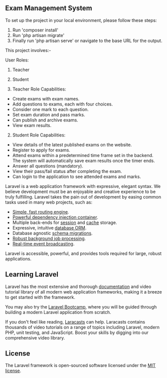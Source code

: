 ## Exam Management System

To set up the project in your local environment, please follow these steps:

1. Run 'composer install'
2. Run 'php artisan migrate'
3. Finally run 'php artisan serve' or navigate to the base URL for the output.


This project involves:-

User Roles:
1. Teacher
2. Student


1. Teacher Role Capabilities:
- Create exams with exam names.
- Add questions to exams, each with four choices.
- Consider one mark to each question.
- Set exam duration and pass marks.
- Can publish and archive exams.
- View exam results.

2. Student Role Capabilities:
- View details of the latest published exams on the website.
- Register to apply for exams.
- Attend exams within a predetermined time frame set in the backend. The system will automatically save exam results once the timer ends.
- Answer all questions (mandatory).
- View their pass/fail status after completing the exam.
- Can login to the application to see attended exams and marks.


Laravel is a web application framework with expressive, elegant syntax. We believe development must be an enjoyable and creative experience to be truly fulfilling. Laravel takes the pain out of development by easing common tasks used in many web projects, such as:

- [Simple, fast routing engine](https://laravel.com/docs/routing).
- [Powerful dependency injection container](https://laravel.com/docs/container).
- Multiple back-ends for [session](https://laravel.com/docs/session) and [cache](https://laravel.com/docs/cache) storage.
- Expressive, intuitive [database ORM](https://laravel.com/docs/eloquent).
- Database agnostic [schema migrations](https://laravel.com/docs/migrations).
- [Robust background job processing](https://laravel.com/docs/queues).
- [Real-time event broadcasting](https://laravel.com/docs/broadcasting).

Laravel is accessible, powerful, and provides tools required for large, robust applications.

## Learning Laravel

Laravel has the most extensive and thorough [documentation](https://laravel.com/docs) and video tutorial library of all modern web application frameworks, making it a breeze to get started with the framework.

You may also try the [Laravel Bootcamp](https://bootcamp.laravel.com), where you will be guided through building a modern Laravel application from scratch.

If you don't feel like reading, [Laracasts](https://laracasts.com) can help. Laracasts contains thousands of video tutorials on a range of topics including Laravel, modern PHP, unit testing, and JavaScript. Boost your skills by digging into our comprehensive video library.

## License

The Laravel framework is open-sourced software licensed under the [MIT license](https://opensource.org/licenses/MIT).
